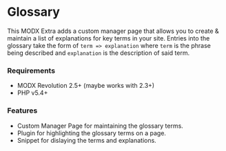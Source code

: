 # Glossary

This MODX Extra adds a custom manager page that allows you to create & maintain 
a list of explanations for key terms in your site. Entries into the glossary 
take the form of `term => explanation` where `term` is the phrase being 
described and `explanation` is the description of said term.

### Requirements

* MODX Revolution 2.5+ (maybe works with 2.3+)
* PHP v5.4+

### Features

* Custom Manager Page for maintaining the glossary terms.
* Plugin for highlighting the glossary terms on a page. 
* Snippet for dislaying the terms and explanations.
